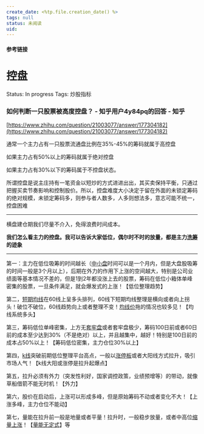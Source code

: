 ```yaml
---
create_date: <%tp.file.creation_date() %>
tags: null
status: 未阅读 
uid: 
---
```



#### 参考链接

# 控盘

Status: In progress
Tags: 炒股指标

### 如何判断一只股票被高度控盘？ - 知乎用户4y84pq的回答 - 知乎
[https://www.zhihu.com/question/21003077/answer/177304182](https://www.zhihu.com/question/21003077/answer/177304182)

通常一个主力占有一只股票流通盘比例在35%-45%的筹码就属于高控盘

如果主力占有50%以上的筹码就属于绝对控盘

如果主力占有30%以下的筹码属于不控盘状态。

所谓控盘是说主庄持有一笔资金以短炒的方式进进出出，其买卖保持平衡，只通过把握买卖节奏影响和控制股价。所以，控盘难度大小决定于留在外面的未锁定筹码的绝对规模，未锁定筹码多，则参与者人数多，人多则想法多，意志可能不统一，控盘困难

---

横盘建仓期我们尽量不介入，免得浪费时间成本。

**我们怎么看主力的控盘。我可以告诉大家低位，偶尔时不时的放量，都是主力[洗筹](https://www.zhihu.com/search?q=%E6%B4%97%E7%AD%B9&search_source=Entity&hybrid_search_source=Entity&hybrid_search_extra=%7B%22sourceType%22%3A%22answer%22%2C%22sourceId%22%3A177304182%7D)的迹象**

---

第一：主力在低位吸筹的时间越长（[中小盘](https://www.zhihu.com/search?q=%E4%B8%AD%E5%B0%8F%E7%9B%98&search_source=Entity&hybrid_search_source=Entity&hybrid_search_extra=%7B%22sourceType%22%3A%22answer%22%2C%22sourceId%22%3A177304182%7D)时间可以是一个月内，但是大盘股吸筹的时间一般是3个月以上），后期在外力的作用下上涨的空间越大，特别是公司业绩面等基本情况不差的，但是1到2年都没涨上去的股票，筹码在低位小箱体单峰密集的股票，一旦条件满足，就会爆发式的上涨！【低位整理趋势】

第二，[短期均线](https://www.zhihu.com/search?q=%E7%9F%AD%E6%9C%9F%E5%9D%87%E7%BA%BF&search_source=Entity&hybrid_search_source=Entity&hybrid_search_extra=%7B%22sourceType%22%3A%22answer%22%2C%22sourceId%22%3A177304182%7D)在60线上呈多头排列，60线下短期均线整理是横向或者向上拐头！破位不破位，60线趋势向上或者整理不变！[均线价](https://www.zhihu.com/search?q=%E5%9D%87%E7%BA%BF%E4%BB%B7&search_source=Entity&hybrid_search_source=Entity&hybrid_search_extra=%7B%22sourceType%22%3A%22answer%22%2C%22sourceId%22%3A177304182%7D)拖的情况也较多见！【均线系统多头】

第三，筹码低位单峰密集，上方无[套牢盘](https://www.zhihu.com/search?q=%E5%A5%97%E7%89%A2%E7%9B%98&search_source=Entity&hybrid_search_source=Entity&hybrid_search_extra=%7B%22sourceType%22%3A%22answer%22%2C%22sourceId%22%3A177304182%7D)或者套牢盘极少，筹码100日前或者60日前的成本至少达到30%（不是绝对）以上，并且越集中，越好！特别是100日前的成本占50%以上！【筹码低位密集，主力仓位30%以上】

第四，[k线](https://www.zhihu.com/search?q=k%E7%BA%BF&search_source=Entity&hybrid_search_source=Entity&hybrid_search_extra=%7B%22sourceType%22%3A%22answer%22%2C%22sourceId%22%3A177304182%7D)突破前期低位整理平台高点，一般以[涨停板](https://www.zhihu.com/search?q=%E6%B6%A8%E5%81%9C%E6%9D%BF&search_source=Entity&hybrid_search_source=Entity&hybrid_search_extra=%7B%22sourceType%22%3A%22answer%22%2C%22sourceId%22%3A177304182%7D)或者大阳线方式拉升，吸引市场人气！【k线大阳或涨停是拉升起爆点】

第五，拉升必须有外力（突发性利好，国家调控政策，业绩预增等）的带动，就像草船借箭不能无时机！【外力】

第六，股价在启动后，上涨可以形成多峰，但是原始筹码不动或者变化不大！【上涨多峰，主力仓位不能动】

第七，量能在拉升前一般是地量或者平量！拉升时，一般稳步放量，或者中高位[缩量上涨](https://www.zhihu.com/search?q=%E7%BC%A9%E9%87%8F%E4%B8%8A%E6%B6%A8&search_source=Entity&hybrid_search_source=Entity&hybrid_search_extra=%7B%22sourceType%22%3A%22answer%22%2C%22sourceId%22%3A177304182%7D)！【[量能无定式](https://www.zhihu.com/search?q=%E9%87%8F%E8%83%BD%E6%97%A0%E5%AE%9A%E5%BC%8F&search_source=Entity&hybrid_search_source=Entity&hybrid_search_extra=%7B%22sourceType%22%3A%22answer%22%2C%22sourceId%22%3A177304182%7D)】等
